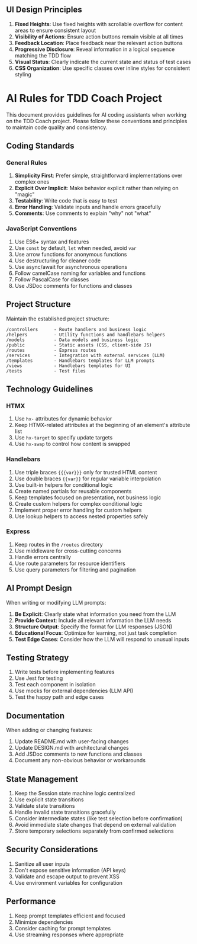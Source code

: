 ## UI Design Principles

1. **Fixed Heights**: Use fixed heights with scrollable overflow for content areas to ensure consistent layout
2. **Visibility of Actions**: Ensure action buttons remain visible at all times
3. **Feedback Location**: Place feedback near the relevant action buttons
4. **Progressive Disclosure**: Reveal information in a logical sequence matching the TDD flow
5. **Visual Status**: Clearly indicate the current state and status of test cases
6. **CSS Organization**: Use specific classes over inline styles for consistent styling

# AI Rules for TDD Coach Project

This document provides guidelines for AI coding assistants when working on the TDD Coach project. Please follow these conventions and principles to maintain code quality and consistency.

## Coding Standards

### General Rules

1. **Simplicity First**: Prefer simple, straightforward implementations over complex ones
2. **Explicit Over Implicit**: Make behavior explicit rather than relying on "magic"
3. **Testability**: Write code that is easy to test
4. **Error Handling**: Validate inputs and handle errors gracefully
5. **Comments**: Use comments to explain "why" not "what"

### JavaScript Conventions

1. Use ES6+ syntax and features
2. Use `const` by default, `let` when needed, avoid `var`
3. Use arrow functions for anonymous functions
4. Use destructuring for cleaner code
5. Use async/await for asynchronous operations
6. Follow camelCase naming for variables and functions
7. Follow PascalCase for classes
8. Use JSDoc comments for functions and classes

## Project Structure

Maintain the established project structure:

```
/controllers      - Route handlers and business logic
/helpers          - Utility functions and handlebars helpers
/models           - Data models and business logic
/public           - Static assets (CSS, client-side JS)
/routes           - Express routes
/services         - Integration with external services (LLM)
/templates        - Handlebars templates for LLM prompts
/views            - Handlebars templates for UI
/tests            - Test files
```

## Technology Guidelines

### HTMX

1. Use `hx-` attributes for dynamic behavior
2. Keep HTMX-related attributes at the beginning of an element's attribute list
3. Use `hx-target` to specify update targets
4. Use `hx-swap` to control how content is swapped

### Handlebars

1. Use triple braces `{{{var}}}` only for trusted HTML content
2. Use double braces `{{var}}` for regular variable interpolation
3. Use built-in helpers for conditional logic
4. Create named partials for reusable components
5. Keep templates focused on presentation, not business logic
6. Create custom helpers for complex conditional logic
7. Implement proper error handling for custom helpers
8. Use lookup helpers to access nested properties safely

### Express

1. Keep routes in the `/routes` directory
2. Use middleware for cross-cutting concerns
3. Handle errors centrally
4. Use route parameters for resource identifiers
5. Use query parameters for filtering and pagination

## AI Prompt Design

When writing or modifying LLM prompts:

1. **Be Explicit**: Clearly state what information you need from the LLM
2. **Provide Context**: Include all relevant information the LLM needs
3. **Structure Output**: Specify the format for LLM responses (JSON)
4. **Educational Focus**: Optimize for learning, not just task completion
5. **Test Edge Cases**: Consider how the LLM will respond to unusual inputs

## Testing Strategy

1. Write tests before implementing features
2. Use Jest for testing
3. Test each component in isolation
4. Use mocks for external dependencies (LLM API)
5. Test the happy path and edge cases

## Documentation

When adding or changing features:

1. Update README.md with user-facing changes
2. Update DESIGN.md with architectural changes
3. Add JSDoc comments to new functions and classes
4. Document any non-obvious behavior or workarounds

## State Management

1. Keep the Session state machine logic centralized
2. Use explicit state transitions
3. Validate state transitions
4. Handle invalid state transitions gracefully
5. Consider intermediate states (like test selection before confirmation)
6. Avoid immediate state changes that depend on external validation
7. Store temporary selections separately from confirmed selections

## Security Considerations

1. Sanitize all user inputs
2. Don't expose sensitive information (API keys)
3. Validate and escape output to prevent XSS
4. Use environment variables for configuration

## Performance

1. Keep prompt templates efficient and focused
2. Minimize dependencies
3. Consider caching for prompt templates
4. Use streaming responses where appropriate

